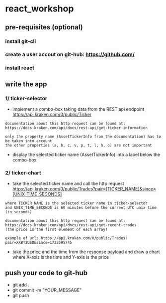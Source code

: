 # react_workshop

## pre-requisites (optional)

### install git-cli

### create a user accout on git-hub: https://github.com/

### install react  

## write the app
### 1/ ticker-selector
- implement a combo-box taking data from the REST api endpoint https://api.kraken.com/0/public/Ticker
```
documentation about this http request can be found at: 
https://docs.kraken.com/api/docs/rest-api/get-ticker-information

only the property name (AssetTickerInfo from the documentation) has to be taken into account
the other properties (a, b, c, v, p, t, l, h, o) are not important 
```
- display the selected ticker name (AssetTickerInfo) into a label below the combo-box

### 2/ ticker-chart
- take the selected ticker name and call the http request https://api.kraken.com/0/public/Trades?pair=[TICKER_NAME]&since=[UNIX_TIME_SECONDS]

```
where TICKER_NAME is the selected ticker name in ticker-selector
and UNIX_TIME_SECONDS is 60 minutes before the current UTC unix time (in seconds)

documentation about this http request can be found at: 
https://docs.kraken.com/api/docs/rest-api/get-recent-trades
(the price is the first element of each array)

example of url: https://api.kraken.com/0/public/Trades?pair=XXBTZUSD&since=1735595745
```

- take the price and the time from the response payload and draw a chart where X-axis is the time and Y-axis is the price 

## push your code to git-hub
- git add .
- git commit -m "YOUR_MESSAGE"
- git push

